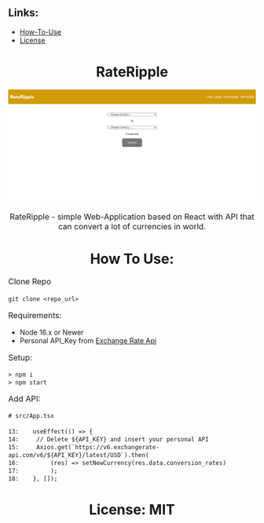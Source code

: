 <h2>Links:</h2>

<ul>
    <li><a href="#how-to-use">How-To-Use</a></li>
    <li><a href="#license">License</a></li>
</ul>

<h1 style="text-align: center;">
    <strong>
        RateRipple
    </strong>
</h1>

<img src="web-page.png" alt="web-page" />

<p style="font-size: 16px; text-align: center;">RateRipple - simple Web-Application based on React with API that can convert a lot of currencies in world.</p>

<h1 style="text-align: center;" id="how-to-use">
    <strong>
        How To Use:
    </strong>
</h1>

<p style="font-size: 16px;">
    Clone Repo
</p>

`git clone <repo_url>`

<p style="font-size: 16px;">
    Requirements:
</p>

<ul>
    <li>Node 16.x or Newer</li>
    <li>Personal API_Key from <a href="https://app.exchangerate-api.com/">Exchange Rate Api</a></li>
</ul>

<p style="font-size: 16px;">
    Setup:
</p>

```
> npm i
> npm start
```

<p style="font-size: 16px;">
    Add API:
</p>

```
# src/App.tsx

13:    useEffect(() => {
14:     // Delete ${API_KEY} and insert your personal API
15:     Axios.get(`https://v6.exchangerate-api.com/v6/${API_KEY}/latest/USD`).then(
16:         (res) => setNewCurrency(res.data.conversion_rates)
17:         );
18:    }, []);
```

<h1 style="text-align: center; font-weight: bold;" id="license">
    License: MIT
</h1>
